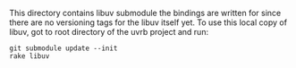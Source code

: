 This directory contains libuv submodule the bindings are written for since there are no
versioning tags for the libuv itself yet. To use this local copy of libuv, got to root directory of the uvrb project and run:

```shell
git submodule update --init
rake libuv
```